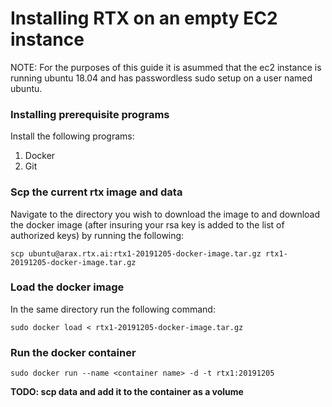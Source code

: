 # Installing RTX on an empty EC2 instance

NOTE: For the purposes of this guide it is asummed that the ec2 instance is running ubuntu 18.04 and has passwordless sudo setup on a user named ubuntu.

### Installing prerequisite programs

Install the following programs:

1. Docker
2. Git

### Scp the current rtx image and data

Navigate to the directory you wish to download the image to and download the docker image (after insuring your rsa key is added to the list of authorized keys) by running the following:

```
scp ubuntu@arax.rtx.ai:rtx1-20191205-docker-image.tar.gz rtx1-20191205-docker-image.tar.gz
```

### Load the docker image

In the same directory run the following command:

```
sudo docker load < rtx1-20191205-docker-image.tar.gz
```

### Run the docker container

```
sudo docker run --name <container name> -d -t rtx1:20191205
```

**TODO: scp data and add it to the container as a volume**


